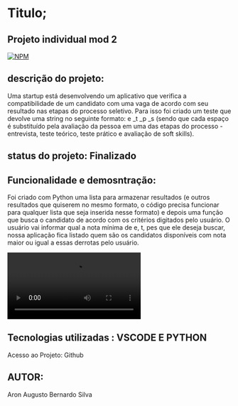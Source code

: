 #  Titulo;     

##  Projeto individual mod 2      
 [![NPM](https://img.shields.io/npm/l/react)](https://github.com/Aron151281/mod02.py/blob/main/LICENSE) 


##  descrição do projeto:
Uma startup está desenvolvendo um aplicativo que verifica a compatibilidade de um candidato com uma vaga de acordo com seu resultado nas etapas do processo seletivo. Para isso foi criado um teste que devolve uma string no seguinte formato: e _t _p _s (sendo que cada espaço é substituído pela avaliação da pessoa em uma das etapas do processo - entrevista, teste teórico, teste prático e avaliação de soft skills).    

##  status  do projeto:  Finalizado

##  Funcionalidade e demosntração:
Foi criado com Python uma lista para armazenar resultados (e outros resultados que quiserem no mesmo formato, o código precisa funcionar para qualquer lista que seja inserida nesse formato) e depois uma função que busca o candidato de acordo com os critérios digitados pelo usuário. O usuário vai informar qual a nota mínima de e, t, pes que ele deseja buscar, nossa aplicação fica listado quem são os candidatos disponíveis com nota maior ou igual a essas derrotas pelo usuário.


![video](https://github.com/Aron151281/mod02.py/blob/main/20230518_000649.mp4)


##  Tecnologias utilizadas : VSCODE E PYTHON






Acesso ao Projeto: Github




##  AUTOR:
Aron Augusto  Bernardo Silva
